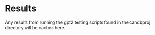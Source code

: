 # Results

Any results from running the gpt2 testing scripts found in the candbproj directory will be cached here.
